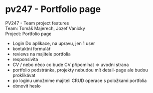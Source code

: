 # pv247 - Portfolio page

PV247 - Team project features  
Team: Tomáš Majerech, Jozef Vanicky  
Project: Portfolio page  


- Login Do aplikace, na upravu, jen 1 user
- kontaktní formulář
- reviews na majitele portfolia
- responsivita
- CV / nebo něco co bude CV připomínat => uvodni strana
- portfolio podstránka, projekty nebudou mít detail-page ale budou proklikávat
- po loginu umožníme majiteli CRUD operace s položkami portfolia
- obnovit heslo
